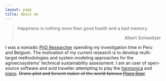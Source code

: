 ```yaml
---
layout: page
title: About me
---
```

> Happiness is nothing more than good health and a bad memory.
> <div style="text-align: right"> Albert Schweitzer </div>

I was a nomadic [PhD Researcher](https://www.biw.kuleuven.be/biosyst/mebios) spending my investigation time in Peru and Belgium. The motivation of my current research is to develop multi-target methodologies and system modeling approaches for the agroecosystems' technical sustainability assessment. I am an user of open-source software and avid traveller attempting to play the [harmonica](https://www.hohner.de/en/instruments/harmonicas/diatonic/progressive/special-20) and [piano](https://www.achamilton.co.uk/old/HP3e.htm). ~~Drone pilot and fervent maker of the world famous [Pisco Sour](http://www.nytimes.com/2012/04/15/travel/enjoying-pisco-cocktails-in-lima-peru.html)~~.
